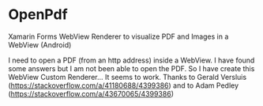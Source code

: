 # OpenPdf
Xamarin Forms WebView Renderer to visualize PDF and Images in a WebView (Android)

I need to open a PDF (from an http address) inside a WebView. I have found some answers but I am not been able to open the PDF. So I have create this WebView Custom Renderer... It seems to work. Thanks to Gerald Versluis (https://stackoverflow.com/a/41180688/4399386) and to Adam Pedley (https://stackoverflow.com/a/43670065/4399386) 
